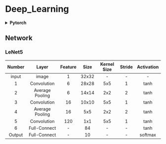 # Deep_Learning
<details> 
 <summary><b>Pytorch</b></summary> 

# Pytorch parameter
## nn.Conv2d()
visualization ： https://github.com/vdumoulin/conv_arithmetic/blob/master/README.md

- input = (N, Cin, H, W)
- output = (N, Cout, Hout, Wout)
  
![con2d.svg](svg%2Fcon2d.svg)
![H_out.svg](svg%2FH_out.svg)
![W_out.svg](svg%2FW_out.svg)


|    Parameter    | Description |
|:---------------:|:-----------:|
|   in_channels   |   輸入的通道數    |
| out_channels=64 |   輸出的通道數    |
|   kernel_size   |   捲積核的大小    |
|     stride      |     步長      |
|     padding     |    外圍的填充    |
|    dilation     |    核之間空隙    |
|     groups      |    分組捲積0    |
|      bias       |    偏置參數     |

## nn.MaxPool2d()

|   Parameter    |     Description     |
|:--------------:|:-------------------:|
|  kernel_size   |       捲積核的大小        |
|     stride     |         步長          |
|    padding     |        外圍的填充        |
|    dilation    |       核之間的空隙        |
| return_indices | 如果true，則會回傳等於最大值的序列 |
|   ceil_mode    |    如果true，會向上取整     |

## nn.ReLU()

| Parameter | Description |
|:---------:|:-----------:|
|  inplace  |    直接覆蓋     |

## nn.Linear()

|  Parameter   | Description |
|:------------:|:-----------:|
| in_featuers  |   輸入的張量大小   |
| out_features |   輸出的張量大小   |
|     bias     |    偏置參數     |

    
</details>


## Network
### LeNet5

| Number |      Layer      | Feature | Size  | Kernel Size | Stride | Activation |
|:------:|:---------------:|:-------:|:-----:|:-----------:|:------:|:----------:|
| input  |      image      |    1    | 32x32 |      -      |   -    |     -      |
|   1    |   Convolution   |    6    | 28x28 |     5x5     |   1    |    tanh    |
|   2    | Average Pooling |    6    | 14x14 |     2x2     |   2    |    tanh    |
|   3    |   Convolution   |   16    | 10x10 |     5x5     |   1    |    tanh    |
|   4    | Average Pooling |   16    |  5x5  |     2x2     |   2    |    tanh    |
|   5    |   Convolution   |   120   |  1x1  |     5x5     |   1    |    tanh    |
|   6    |  Full-Connect   |    -    |  84   |      -      |   -    |    tanh    |
| Output |  Full-Connect   |    -    |  10   |      -      |   -    |  softmax   |
